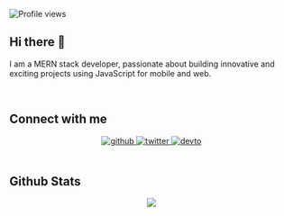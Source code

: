  ![Profile views](https://gpvc.arturio.dev/okp980)   



## Hi there 👋
I am a MERN stack developer, passionate about building innovative and exciting projects using JavaScript for mobile and web.

<br/>  


## Connect with me  
<div align="center">
<a href="https://github.com/okp980" target="_blank">
<img src=https://img.shields.io/badge/github-%2324292e.svg?&style=for-the-badge&logo=github&logoColor=white alt=github style="margin-bottom: 5px;" />
</a>
<a href="https://twitter.com/emmanuel_okp" target="_blank">
<img src=https://img.shields.io/badge/twitter-%2300acee.svg?&style=for-the-badge&logo=twitter&logoColor=white alt=twitter style="margin-bottom: 5px;" />
</a>
<a href="https://dev.to/emmanuel_okp" target="_blank">
<img src=https://img.shields.io/badge/dev.to-%2308090A.svg?&style=for-the-badge&logo=dev.to&logoColor=white alt=devto style="margin-bottom: 5px;" />
</a>  
</div>  
  

<br/>  


## Github Stats  
<div align="center"><img src="https://github-readme-stats.vercel.app/api?username=okp980&show_icons=true&count_private=true&hide_border=true" align="center" /></div>  

<br/>  


 
